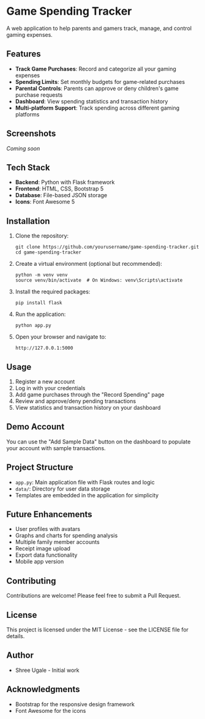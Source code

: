 # Game Spending Tracker

A web application to help parents and gamers track, manage, and control gaming expenses.

## Features

- **Track Game Purchases**: Record and categorize all your gaming expenses
- **Spending Limits**: Set monthly budgets for game-related purchases
- **Parental Controls**: Parents can approve or deny children's game purchase requests
- **Dashboard**: View spending statistics and transaction history
- **Multi-platform Support**: Track spending across different gaming platforms

## Screenshots

*Coming soon*

## Tech Stack

- **Backend**: Python with Flask framework
- **Frontend**: HTML, CSS, Bootstrap 5
- **Database**: File-based JSON storage
- **Icons**: Font Awesome 5

## Installation

1. Clone the repository:
   ```
   git clone https://github.com/yourusername/game-spending-tracker.git
   cd game-spending-tracker
   ```

2. Create a virtual environment (optional but recommended):
   ```
   python -m venv venv
   source venv/bin/activate  # On Windows: venv\Scripts\activate
   ```

3. Install the required packages:
   ```
   pip install flask
   ```

4. Run the application:
   ```
   python app.py
   ```

5. Open your browser and navigate to:
   ```
   http://127.0.0.1:5000
   ```

## Usage

1. Register a new account
2. Log in with your credentials
3. Add game purchases through the "Record Spending" page
4. Review and approve/deny pending transactions
5. View statistics and transaction history on your dashboard

## Demo Account

You can use the "Add Sample Data" button on the dashboard to populate your account with sample transactions.

## Project Structure

- `app.py`: Main application file with Flask routes and logic
- `data/`: Directory for user data storage
- Templates are embedded in the application for simplicity

## Future Enhancements

- User profiles with avatars
- Graphs and charts for spending analysis
- Multiple family member accounts
- Receipt image upload
- Export data functionality
- Mobile app version

## Contributing

Contributions are welcome! Please feel free to submit a Pull Request.

## License

This project is licensed under the MIT License - see the LICENSE file for details.

## Author

- Shree Ugale - Initial work

## Acknowledgments

- Bootstrap for the responsive design framework
- Font Awesome for the icons
